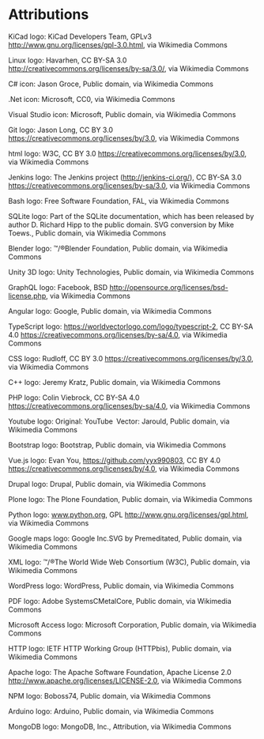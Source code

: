 # Attributions

KiCad logo:
KiCad Developers Team, GPLv3 <http://www.gnu.org/licenses/gpl-3.0.html>, via Wikimedia Commons

Linux logo:
Havarhen, CC BY-SA 3.0 <http://creativecommons.org/licenses/by-sa/3.0/>, via Wikimedia Commons

C# icon:
Jason Groce, Public domain, via Wikimedia Commons

.Net icon:
Microsoft, CC0, via Wikimedia Commons

Visual Studio icon:
Microsoft, Public domain, via Wikimedia Commons

Git logo:
Jason Long, CC BY 3.0 <https://creativecommons.org/licenses/by/3.0>, via Wikimedia Commons

html logo:
W3C, CC BY 3.0 <https://creativecommons.org/licenses/by/3.0>, via Wikimedia Commons

Jenkins logo:
The Jenkins project (http://jenkins-ci.org/), CC BY-SA 3.0 <https://creativecommons.org/licenses/by-sa/3.0>, via Wikimedia Commons

Bash logo:
Free Software Foundation, FAL, via Wikimedia Commons

SQLite logo:
Part of the SQLite documentation, which has been released by author D. Richard Hipp to the public domain. SVG conversion by Mike Toews., Public domain, via Wikimedia Commons

Blender logo:
™/®Blender Foundation, Public domain, via Wikimedia Commons

Unity 3D logo:
Unity Technologies, Public domain, via Wikimedia Commons

GraphQL logo:
Facebook, BSD <http://opensource.org/licenses/bsd-license.php>, via Wikimedia Commons

Angular logo:
Google, Public domain, via Wikimedia Commons

TypeScript logo:
https://worldvectorlogo.com/logo/typescript-2, CC BY-SA 4.0 <https://creativecommons.org/licenses/by-sa/4.0>, via Wikimedia Commons

CSS logo:
Rudloff, CC BY 3.0 <https://creativecommons.org/licenses/by/3.0>, via Wikimedia Commons

C++ logo:
Jeremy Kratz, Public domain, via Wikimedia Commons

PHP logo:
Colin Viebrock, CC BY-SA 4.0 <https://creativecommons.org/licenses/by-sa/4.0>, via Wikimedia Commons

Youtube logo:
Original: YouTube Vector:  Jarould, Public domain, via Wikimedia Commons

Bootstrap logo:
Bootstrap, Public domain, via Wikimedia Commons

Vue.js logo:
Evan You, https://github.com/yyx990803, CC BY 4.0 <https://creativecommons.org/licenses/by/4.0>, via Wikimedia Commons

Drupal logo:
Drupal, Public domain, via Wikimedia Commons

Plone logo:
The Plone Foundation, Public domain, via Wikimedia Commons

Python logo:
www.python.org, GPL <http://www.gnu.org/licenses/gpl.html>, via Wikimedia Commons

Google maps logo:
Google Inc.SVG by Premeditated, Public domain, via Wikimedia Commons

XML logo:
™/®The World Wide Web Consortium (W3C), Public domain, via Wikimedia Commons

WordPress logo:
WordPress, Public domain, via Wikimedia Commons

PDF logo:
Adobe SystemsCMetalCore, Public domain, via Wikimedia Commons

Microsoft Access logo:
Microsoft Corporation, Public domain, via Wikimedia Commons

HTTP logo:
IETF HTTP Working Group (HTTPbis), Public domain, via Wikimedia Commons

Apache logo:
The Apache Software Foundation, Apache License 2.0 <http://www.apache.org/licenses/LICENSE-2.0>, via Wikimedia Commons

NPM logo:
Boboss74, Public domain, via Wikimedia Commons

Arduino logo:
Arduino, Public domain, via Wikimedia Commons

MongoDB logo:
MongoDB, Inc., Attribution, via Wikimedia Commons
